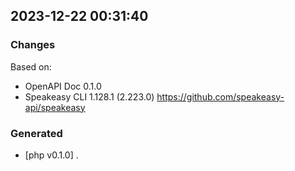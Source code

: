 

## 2023-12-22 00:31:40
### Changes
Based on:
- OpenAPI Doc 0.1.0 
- Speakeasy CLI 1.128.1 (2.223.0) https://github.com/speakeasy-api/speakeasy
### Generated
- [php v0.1.0] .